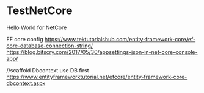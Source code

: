 # TestNetCore
Hello World for NetCore

EF core config
https://www.tektutorialshub.com/entity-framework-core/ef-core-database-connection-string/
https://blog.bitscry.com/2017/05/30/appsettings-json-in-net-core-console-app/

//scaffold Dbcontext use DB first
https://www.entityframeworktutorial.net/efcore/entity-framework-core-dbcontext.aspx
